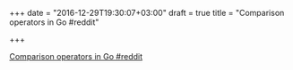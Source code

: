 +++
date = "2016-12-29T19:30:07+03:00"
draft = true
title = "Comparison operators in Go  #reddit"

+++

<p><a href="https://t.co/cOAcTwpGNG">Comparison operators in Go  #reddit</a></p>

